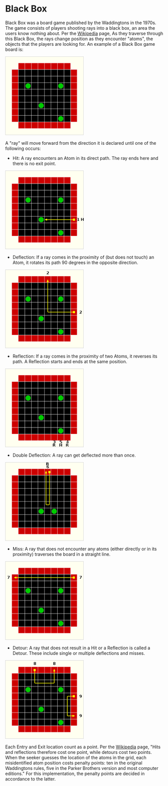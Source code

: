# Black Box
Black Box was a board game published by the Waddingtons in the 1970s. The game consists of players shooting rays into a black box, an area the users know nothing about.
Per the [Wikipedia](https://en.wikipedia.org/wiki/Black_Box_(game)) page, As they traverse through this Black Box, the rays change position as they encounter "atoms", the objects that the players are looking for. An example of a Black Box game board is:

![Sample Black Box Board](/assets/blackboxboard.png)


A "ray" will move forward from the direction it is declared until one of the following occurs:

- Hit: A ray encounters an Atom in its direct path. The ray ends here and there is no exit point.

![Sample Hit](/assets/blackboxhit.png)

- Deflection: If a ray comes in the proximity of (but does not touch) an Atom, it rotates its path 90 degrees in the opposite direction.

![Sample Deflection](/assets/blackboxdeflection.png)

- Reflection: If a ray comes in the proximity of two Atoms, it reverses its path. A Reflection starts and ends at the same position.

![Sample Reflection](/assets/blackboxreflection.png)

- Double Deflection: A ray can get deflected more than once.

![Sample Double Deflection](/assets/blackboxdoubledeflection.png)

- Miss: A ray that does not encounter any atoms (either directly or in its proximity) traverses the board in a straight line.

![Sample Miss](/assets/blackboxmiss.png)

- Detour: A ray that does not result in a Hit or a Reflection is called a Detour. These include single or multiple deflections and misses.

![Sample Detour](/assets/blackboxdetour.png)


Each Entry and Exit location count as a point. Per the [Wikipedia](https://en.wikipedia.org/wiki/Black_Box_(game)) page, "Hits and reflections therefore cost one point, while detours cost two points. When the seeker guesses the location of the atoms in the grid, each misidentified atom position costs penalty points: ten in the original Waddingtons rules, five in the Parker Brothers version and most computer editions." For this implementation, the penalty points are decided in accordance to the latter.
